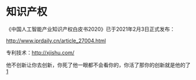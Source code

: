 # 知识产权

《中国人工智能产业知识产权白皮书2020》已于2021年2月3日正式发布：

http://www.iprdaily.cn/article_27004.html

专利技术：http://xjishu.com/

他不创新让你去创新，你死了他一眼都不会看你的，你活了那你的创新就是他的了[1]

[1]: https://www.bilibili.com/video/BV1Y64y1o7ys?spm_id_from=333.851.b_7265636f6d6d656e64.3
